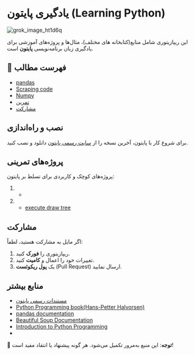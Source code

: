 # یادگیری پایتون (Learning Python)  
![grok_image_ht1d6q](https://github.com/user-attachments/assets/68a74f1e-5267-4b6a-af85-6a22c0dbf954)




این ریپازیتوری شامل منابع(کتابخانه های مختلف)، مثال‌ها و پروژه‌های آموزشی برای یادگیری زبان برنامه‌نویسی **پایتون** است.  

## 🚀 فهرست مطالب  
- [pandas](https://github.com/PayamFekri/LPY-inFarsi-Learn-Python-In-Farsi-/tree/main/pandas)  
- [Scraping code](https://github.com/PayamFekri/LPY-inFarsi-Learn-Python-In-Farsi-/tree/main/scrapingCode)
- [Numpy](https://github.com/PayamFekri/LPY-inFarsi-Learn-Python-In-Farsi-/tree/main/Numpy)
- [تمرین](https://github.com/PayamFekri/LPY-inFarsi-Learn-Python-In-Farsi-/tree/main/Practice)
- [مشارکت](https://github.com/PayamFekri/LPY-inFarsi-Learn-Python-In-Farsi-?tab=readme-ov-file#%D9%85%D8%B4%D8%A7%D8%B1%DA%A9%D8%AA)

## نصب و راه‌اندازی  
برای شروع کار با پایتون، آخرین نسخه را از [سایت رسمی پایتون](https://www.python.org/downloads/) دانلود و نصب کنید.

## پروژه‌های تمرینی  
پروژه‌های کوچک و کاربردی برای تسلط بر پایتون:  
1. - 
2. - [execute draw tree](https://github.com/user-attachments/assets/5f689d81-0cd1-4706-8d1b-0f5793b4029c)



## مشارکت  
اگر مایل به مشارکت هستید، لطفاً:  
1. ریپازیتوری را **فورک** کنید.  
2. تغییرات خود را اعمال و **کامیت** کنید.  
3. یک **پول ریکوئست** (Pull Request) ارسال نمایید.  

## منابع بیشتر  
- [مستندات رسمی پایتون](https://docs.python.org/3/)  
- [Python Programming book(Hans-Petter Halvorsen) ](https://www.halvorsen.blog/documents/programming/python/resources/Python%20Programming.pdf)
- [pandas documentation](https://pandas.pydata.org/docs/)
- [Beautiful Soup Documentation](https://www.crummy.com/software/BeautifulSoup/bs4/doc/)
- [Introduction to Python Programming](https://assets.openstax.org/oscms-prodcms/media/documents/Introduction_to_Python_Programming_-_WEB.pdf)
- 
📌 **توجه**: این منبع به‌مرور تکمیل می‌شود. هر گونه پیشنهاد یا انتقاد مفید است!

